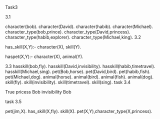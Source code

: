 Task3

3.1

character(bob). character(David). character(habib). character(Michael). 
character_type(bob,prince). character_type(David,princess). character_type(habib,explorer). character_type(Michael,king). 
3.2

has_skill(X,Y):- character(X), skill(Y).

haspet(X,Y):- character(X), animal(Y).

3.3
hasskill(bob,fly). 
hasskill(David,invisibility). 
hasskill(habib,timetravel). 
hasskill(Michael,sing). 
pet(Bob,horse). pet(David,bird). 
pet(habib,fish). 
pet(Michael,dog). 
animal(horse). 
animal(bird). 
animal(fish). 
animal(dog). 
skill(fly). 
skill(invisibility). 
skill(timetravel). 
skill(sing).
task 3.4

True pricess Bob invisibility Bob

task 3.5

pet(jim,X). has_skill(X,fly). skill(X). pet(X,Y),character_type(X,princess).